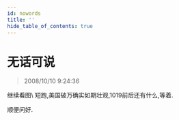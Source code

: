 ```yaml
---
id: nowords 
title: ''
hide_table_of_contents: true
---
```


# 无话可说

> 2008/10/10 9:24:36

<div style={{color: '#666600', fontWeight: '500', fontSize: '24px', lineHeight: '200%'}}>

继续看图\ 短跑,美国破万确实如期壮观,1019前后还有什么,等着.

 

顺便问好.

</div>